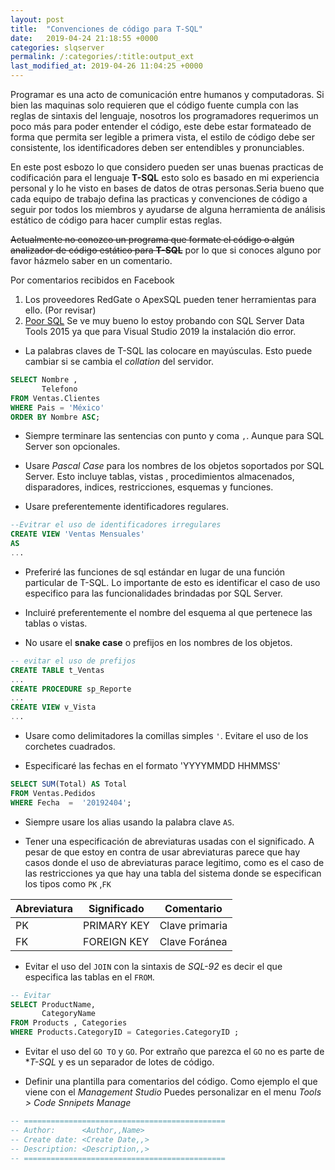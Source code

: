 ```yaml
---
layout: post
title:  "Convenciones de código para T-SQL"
date:   2019-04-24 21:18:55 +0000
categories: slqserver
permalink: /:categories/:title:output_ext
last_modified_at: 2019-04-26 11:04:25 +0000
---
```


Programar es una acto de comunicación entre humanos y computadoras. Si bien las maquinas solo requieren que el código fuente cumpla con las reglas de sintaxis del lenguaje, nosotros los programadores requerimos un poco más para poder entender el código, este debe estar formateado de forma que permita ser legible a primera vista, el estilo de código debe ser consistente, los identificadores deben ser entendibles y pronunciables.

En este post esbozo lo que considero pueden ser unas buenas practicas de codificación para el lenguaje **T-SQL** esto solo es basado en mi experiencia personal y lo he visto en bases de datos de otras personas.Seria bueno que cada equipo de trabajo defina las practicas y convenciones de código a seguir por todos los miembros y ayudarse de alguna herramienta de análisis estático de código para hacer cumplir estas reglas.

~~Actualmente no conozco un programa que formate el código  o algún analizador de código estático para **T-SQL**~~ por lo que si conoces alguno por favor házmelo saber en un comentario.

Por comentarios recibidos en Facebook

1. Los proveedores RedGate o ApexSQL pueden tener herramientas para ello. (Por revisar)
2. [Poor SQL](http://poorsql.com/) Se ve muy bueno lo estoy probando con SQL Server Data Tools 2015 ya que para Visual Studio 2019 la instalación dio error.

* La palabras claves de T-SQL las colocare en mayúsculas. Esto puede cambiar si se cambia el _collation_ del servidor.

```sql
SELECT Nombre , 
       Telefono 
FROM Ventas.Clientes
WHERE Pais = 'México'
ORDER BY Nombre ASC;
```

* Siempre terminare las sentencias con punto y coma `,`. Aunque para SQL Server son opcionales.

* Usare _Pascal Case_ para los nombres de los objetos soportados por SQL Server. Esto incluye tablas, vistas , procedimientos almacenados, disparadores, indices, restricciones, esquemas y funciones.

* Usare preferentemente identificadores regulares.

```sql
--Evitrar el uso de identificadores irregulares
CREATE VIEW 'Ventas Mensuales'
AS
...
```

* Preferiré las funciones de sql estándar en lugar de una función particular de T-SQL. Lo importante de esto es identificar el caso de uso especifico para las funcionalidades brindadas por SQL Server. 

* Incluiré preferentemente el nombre del esquema al que pertenece las tablas o vistas.

* No usare el **snake case** o prefijos en los nombres de los objetos.

```sql
-- evitar el uso de prefijos
CREATE TABLE t_Ventas 
...
CREATE PROCEDURE sp_Reporte
...
CREATE VIEW v_Vista
...
```

* Usare como delimitadores la comillas simples `'`. Evitare el uso de los corchetes cuadrados.

* Especificaré las fechas en el formato 'YYYYMMDD HHMMSS'  

```sql
SELECT SUM(Total) AS Total 
FROM Ventas.Pedidos
WHERE Fecha  =  '20192404';
```

* Siempre usare los alias usando la palabra clave `AS`.

* Tener una especificación de abreviaturas usadas con el significado. A pesar de que estoy en contra de usar abreviaturas parece que hay casos donde el uso de abreviaturas parace legitimo, como es el caso de las restricciones ya que hay una tabla del sistema donde se especifican los tipos como `PK` ,`FK`

|Abreviatura|Significado|Comentario|
|-|-|-|
|PK|PRIMARY KEY|Clave primaria|
|FK|FOREIGN KEY|Clave Foránea |

* Evitar el uso del `JOIN` con la sintaxis de *SQL-92* es decir el que especifica las tablas en el `FROM`.

```sql
-- Evitar
SELECT ProductName,
	   CategoryName 
FROM Products , Categories
WHERE Products.CategoryID = Categories.CategoryID ;
```

* Evitar el uso del `GO TO` y `GO`. Por extraño que parezca el `GO` no es parte de **T-SQL* y es un separador de lotes de código.

* Definir una plantilla para comentarios del código. Como ejemplo el que viene con el _Management Studio_ Puedes personalizar en el menu _Tools > Code Snnipets Manage_

```sql
-- =============================================
-- Author:		<Author,,Name>
-- Create date: <Create Date,,>
-- Description:	<Description,,>
-- =============================================
```